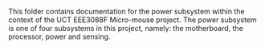 This folder contains documentation for the power subsystem within the context of the UCT EEE3088F Micro-mouse project. The power subsystem is one of four subsystems in this project, namely: the motherboard, the processor, power and sensing.
